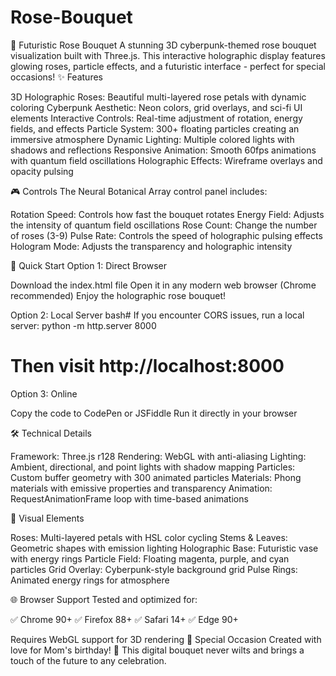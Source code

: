 # Rose-Bouquet
🌹 Futuristic Rose Bouquet
A stunning 3D cyberpunk-themed rose bouquet visualization built with Three.js. This interactive holographic display features glowing roses, particle effects, and a futuristic interface - perfect for special occasions!
✨ Features

3D Holographic Roses: Beautiful multi-layered rose petals with dynamic coloring
Cyberpunk Aesthetic: Neon colors, grid overlays, and sci-fi UI elements
Interactive Controls: Real-time adjustment of rotation, energy fields, and effects
Particle System: 300+ floating particles creating an immersive atmosphere
Dynamic Lighting: Multiple colored lights with shadows and reflections
Responsive Animation: Smooth 60fps animations with quantum field oscillations
Holographic Effects: Wireframe overlays and opacity pulsing

🎮 Controls
The Neural Botanical Array control panel includes:

Rotation Speed: Controls how fast the bouquet rotates
Energy Field: Adjusts the intensity of quantum field oscillations
Rose Count: Change the number of roses (3-9)
Pulse Rate: Controls the speed of holographic pulsing effects
Hologram Mode: Adjusts the transparency and holographic intensity

🚀 Quick Start
Option 1: Direct Browser

Download the index.html file
Open it in any modern web browser (Chrome recommended)
Enjoy the holographic rose bouquet!

Option 2: Local Server
bash# If you encounter CORS issues, run a local server:
python -m http.server 8000
# Then visit http://localhost:8000
Option 3: Online

Copy the code to CodePen or JSFiddle
Run it directly in your browser

🛠️ Technical Details

Framework: Three.js r128
Rendering: WebGL with anti-aliasing
Lighting: Ambient, directional, and point lights with shadow mapping
Particles: Custom buffer geometry with 300 animated particles
Materials: Phong materials with emissive properties and transparency
Animation: RequestAnimationFrame loop with time-based animations

🎨 Visual Elements

Roses: Multi-layered petals with HSL color cycling
Stems & Leaves: Geometric shapes with emission lighting
Holographic Base: Futuristic vase with energy rings
Particle Field: Floating magenta, purple, and cyan particles
Grid Overlay: Cyberpunk-style background grid
Pulse Rings: Animated energy rings for atmosphere

🌐 Browser Support
Tested and optimized for:

✅ Chrome 90+
✅ Firefox 88+
✅ Safari 14+
✅ Edge 90+

Requires WebGL support for 3D rendering
🎂 Special Occasion
Created with love for Mom's birthday! 💖 This digital bouquet never wilts and brings a touch of the future to any celebration.
